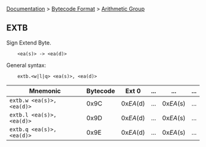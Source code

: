 [Documentation](../../README.md) > [Bytecode Format](../README.md) > [Arithmetic Group](../InstructionsArithmetic.md)

## EXTB

Sign Extend Byte.

        <ea(s)> -> <ea(d)>

General syntax:

        extb.<w|l|q> <ea(s)>, <ea(d)>

| Mnemonic | Bytecode | Ext 0 | ... | ... | ... |
| - | - | - | - | - | - |
| `extb.w <ea(s)>, <ea(d)>` | 0x9C | 0x*EA*(d) | ... | 0x*EA*(s) | ... |
| `extb.l <ea(s)>, <ea(d)>` | 0x9D | 0x*EA*(d) | ... | 0x*EA*(s) | ... |
| `extb.q <ea(s)>, <ea(d)>` | 0x9E | 0x*EA*(d) | ... | 0x*EA*(s) | ... |
